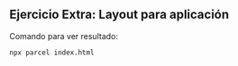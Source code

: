 ## Ejercicio Extra: Layout para aplicación

Comando para ver resultado:

```bash
npx parcel index.html
```
